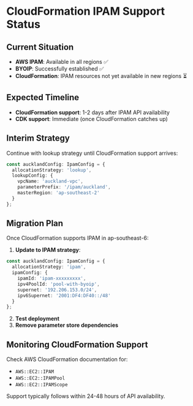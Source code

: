 # CloudFormation IPAM Support Status

## Current Situation
- **AWS IPAM**: Available in all regions ✅
- **BYOIP**: Successfully established ✅
- **CloudFormation**: IPAM resources not yet available in new regions ⏳

## Expected Timeline
- **CloudFormation support**: 1-2 days after IPAM API availability
- **CDK support**: Immediate (once CloudFormation catches up)

## Interim Strategy
Continue with lookup strategy until CloudFormation support arrives:

```typescript
const aucklandConfig: IpamConfig = {
  allocationStrategy: 'lookup',
  lookupConfig: {
    vpcName: 'auckland-vpc',
    parameterPrefix: '/ipam/auckland',
    masterRegion: 'ap-southeast-2'
  }
};
```

## Migration Plan
Once CloudFormation supports IPAM in ap-southeast-6:

1. **Update to IPAM strategy**:
```typescript
const aucklandConfig: IpamConfig = {
  allocationStrategy: 'ipam',
  ipamConfig: {
    ipamId: 'ipam-xxxxxxxxx',
    ipv4PoolId: 'pool-with-byoip',
    supernet: '192.206.153.0/24',
    ipv6Supernet: '2001:DF4:DF40::/48'
  }
};
```

2. **Test deployment**
3. **Remove parameter store dependencies**

## Monitoring CloudFormation Support
Check AWS CloudFormation documentation for:
- `AWS::EC2::IPAM`
- `AWS::EC2::IPAMPool` 
- `AWS::EC2::IPAMScope`

Support typically follows within 24-48 hours of API availability.